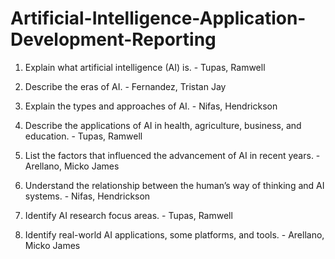 # Artificial-Intelligence-Application-Development-Reporting

1. Explain what artificial intelligence (AI) is. - Tupas, Ramwell 

2. Describe the eras of AI. - Fernandez, Tristan Jay

3. Explain the types and approaches of AI. - Nifas, Hendrickson 

4. Describe the applications of AI in health, agriculture, business, and education. - Tupas, Ramwell 

5. List the factors that influenced the advancement of AI in recent years. - Arellano, Micko James

6. Understand the relationship between the human’s way of thinking and AI systems. - Nifas, Hendrickson

7. Identify AI research focus areas. - Tupas, Ramwell

8. Identify real-world AI applications, some platforms, and tools. - Arellano, Micko James
